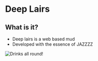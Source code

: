 # Deep Lairs

## What is it?

- Deep lairs is a web based mud
- Developed with the essence of JAZZZZ

![Drinks all round!](https://github.com/Github-Reneon/tubetrics/blob/main/drinks.webp)
